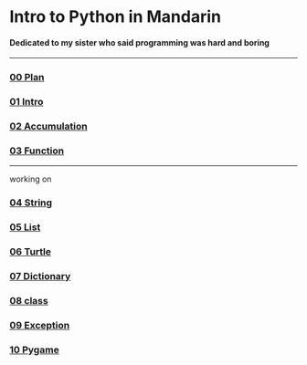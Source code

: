 # Intro to Python in Mandarin



#### Dedicated to my sister who said programming was hard and boring


***



### [00 Plan](https://drive.google.com/open?id=1dI3PiHAzEykG-RqYyICL4fGVNtMFi9izZOPmzI7P-Yk)

### [01 Intro](https://docs.google.com/document/d/15KtH2y4eSzyZq0bn-RdbHuVSDxiKOGY_4sg6X9WyR1E/edit?usp=sharing)

### [02 Accumulation](notes/02.md)

### [03 Function](https://drive.google.com/open?id=1raYBxFCRJQc8h3d_1nP_EzEhRNccGhB7jDSZZ5DalBM)

*** 
working on

### [04 String](https://drive.google.com/open?id=1GpK2CLJuoOnCm9dLDH0o-USithKhrdkbr6VoeG-SU8Q)

### [05 List](https://drive.google.com/open?id=1bnZ-lZrkhTS3kl55Defj8fM4l9B2MYxVCjAkTdvDJd0)

### [06 Turtle](https://drive.google.com/open?id=1viYzPlhGhtiZcU9Ukv-Ux9Lx8rslBwXlfRIy83hM7a8)

### [07 Dictionary](https://drive.google.com/open?id=1SIMjYaKnjtLlM12r5gnNZHS8UB6WDk-44_TCtux02fc)

### [08 class](https://drive.google.com/open?id=1fUURpItJ2M130erees6TO3QVOupBa54hVQ4-fYokGmQ)

### [09 Exception](https://drive.google.com/open?id=1XTuxKT51Yv_nZDflcvF43WKWZ6rwicw_FRU-gkkMW8Q)

### [10 Pygame](https://drive.google.com/open?id=1Yqrr4SHYp8WDdBzR62AJfgX7udxXZHL0WpD_L4ruNVc)
